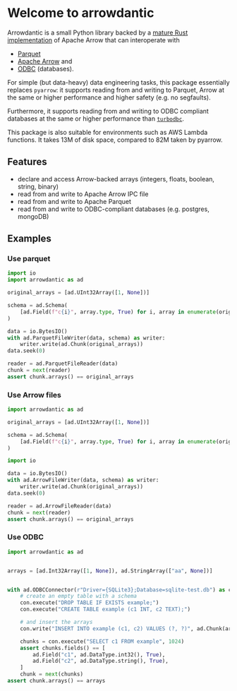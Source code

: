 # Welcome to arrowdantic

Arrowdantic is a small Python library backed by a
[mature Rust implementation](https://github.com/jorgecarleitao/arrow2) of Apache Arrow
that can interoperate with
* [Parquet](https://parquet.apache.org/)
* [Apache Arrow](https://arrow.apache.org/) and 
* [ODBC](https://en.wikipedia.org/wiki/Open_Database_Connectivity) (databases).

For simple (but data-heavy) data engineering tasks, this package essentially replaces
`pyarrow`: it supports reading from and writing to Parquet, Arrow at the same or
higher performance and higher safety (e.g. no segfaults).

Furthermore, it supports reading from and writing to ODBC compliant databases at
the same or higher performance than [`turbodbc`](https://turbodbc.readthedocs.io/en/latest/).

This package is also suitable for environments such as AWS Lambda functions. It takes 13M of disk
space, compared to 82M taken by pyarrow.

## Features

* declare and access Arrow-backed arrays (integers, floats, boolean, string, binary)
* read from and write to Apache Arrow IPC file
* read from and write to Apache Parquet
* read from and write to ODBC-compliant databases (e.g. postgres, mongoDB)

## Examples

### Use parquet

```python
import io
import arrowdantic as ad

original_arrays = [ad.UInt32Array([1, None])]

schema = ad.Schema(
    [ad.Field(f"c{i}", array.type, True) for i, array in enumerate(original_arrays)]
)

data = io.BytesIO()
with ad.ParquetFileWriter(data, schema) as writer:
    writer.write(ad.Chunk(original_arrays))
data.seek(0)

reader = ad.ParquetFileReader(data)
chunk = next(reader)
assert chunk.arrays() == original_arrays
```

### Use Arrow files

```python
import arrowdantic as ad

original_arrays = [ad.UInt32Array([1, None])]

schema = ad.Schema(
    [ad.Field(f"c{i}", array.type, True) for i, array in enumerate(original_arrays)]
)

import io

data = io.BytesIO()
with ad.ArrowFileWriter(data, schema) as writer:
    writer.write(ad.Chunk(original_arrays))
data.seek(0)

reader = ad.ArrowFileReader(data)
chunk = next(reader)
assert chunk.arrays() == original_arrays
```

### Use ODBC

```python
import arrowdantic as ad


arrays = [ad.Int32Array([1, None]), ad.StringArray(["aa", None])]


with ad.ODBCConnector(r"Driver={SQLite3};Database=sqlite-test.db") as con:
    # create an empty table with a schema
    con.execute("DROP TABLE IF EXISTS example;")
    con.execute("CREATE TABLE example (c1 INT, c2 TEXT);")

    # and insert the arrays
    con.write("INSERT INTO example (c1, c2) VALUES (?, ?)", ad.Chunk(arrays))

    chunks = con.execute("SELECT c1 FROM example", 1024)
    assert chunks.fields() == [
        ad.Field("c1", ad.DataType.int32(), True),
        ad.Field("c2", ad.DataType.string(), True),
    ]
    chunk = next(chunks)
assert chunk.arrays() == arrays
```
